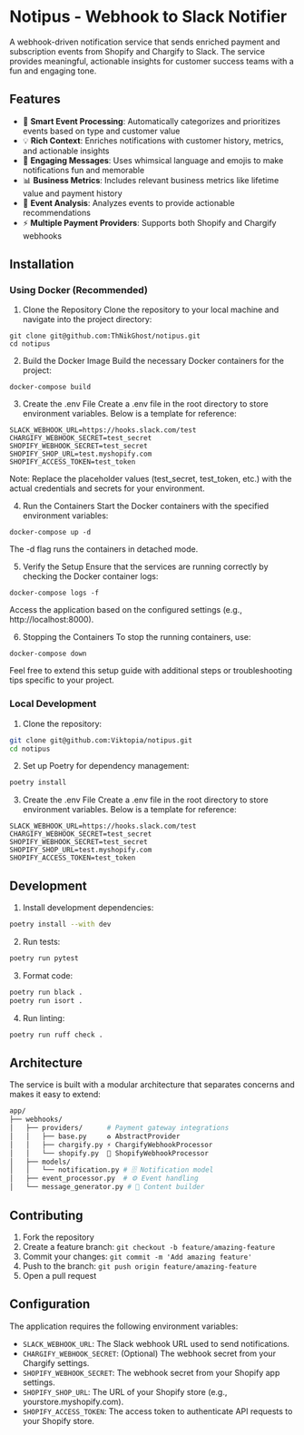 # Notipus - Webhook to Slack Notifier

A webhook-driven notification service that sends enriched payment and subscription events from Shopify and Chargify to Slack. The service provides meaningful, actionable insights for customer success teams with a fun and engaging tone.

## Features

- 🎯 **Smart Event Processing**: Automatically categorizes and prioritizes events based on type and customer value
- 💡 **Rich Context**: Enriches notifications with customer history, metrics, and actionable insights
- 🎨 **Engaging Messages**: Uses whimsical language and emojis to make notifications fun and memorable
- 📊 **Business Metrics**: Includes relevant business metrics like lifetime value and payment history
- 🔄 **Event Analysis**: Analyzes events to provide actionable recommendations
- ⚡ **Multiple Payment Providers**: Supports both Shopify and Chargify webhooks

## Installation

### Using Docker (Recommended)

1. Clone the Repository
Clone the repository to your local machine and navigate into the project directory:
```
git clone git@github.com:ThNikGhost/notipus.git
cd notipus
```

2. Build the Docker Image
Build the necessary Docker containers for the project:
```
docker-compose build
```

3. Create the .env File
Create a .env file in the root directory to store environment variables. Below is a template for reference:
```
SLACK_WEBHOOK_URL=https://hooks.slack.com/test
CHARGIFY_WEBHOOK_SECRET=test_secret
SHOPIFY_WEBHOOK_SECRET=test_secret
SHOPIFY_SHOP_URL=test.myshopify.com
SHOPIFY_ACCESS_TOKEN=test_token
```
Note: Replace the placeholder values (test_secret, test_token, etc.) with the actual credentials and secrets for your environment.

4. Run the Containers
Start the Docker containers with the specified environment variables:
```
docker-compose up -d
```
The -d flag runs the containers in detached mode.

5. Verify the Setup
Ensure that the services are running correctly by checking the Docker container logs:
```
docker-compose logs -f
```
Access the application based on the configured settings (e.g., http://localhost:8000).

6. Stopping the Containers
To stop the running containers, use:
```
docker-compose down
```
Feel free to extend this setup guide with additional steps or troubleshooting tips specific to your project.

### Local Development

1. Clone the repository:
```bash
git clone git@github.com:Viktopia/notipus.git
cd notipus
```

2. Set up Poetry for dependency management:
```bash
poetry install
```

3. Create the .env File
Create a .env file in the root directory to store environment variables. Below is a template for reference:
```
SLACK_WEBHOOK_URL=https://hooks.slack.com/test
CHARGIFY_WEBHOOK_SECRET=test_secret
SHOPIFY_WEBHOOK_SECRET=test_secret
SHOPIFY_SHOP_URL=test.myshopify.com
SHOPIFY_ACCESS_TOKEN=test_token
```

## Development

1. Install development dependencies:
```bash
poetry install --with dev
```

2. Run tests:
```bash
poetry run pytest
```

3. Format code:
```bash
poetry run black .
poetry run isort .
```

4. Run linting:
```bash
poetry run ruff check .
```
## Architecture
The service is built with a modular architecture that separates concerns and makes it easy to extend:

```bash
app/
├── webhooks/
│   ├── providers/      # Payment gateway integrations
│   │   ├── base.py     ♻️ AbstractProvider
│   │   ├── chargify.py ⚡ ChargifyWebhookProcessor
│   │   └── shopify.py  🛒 ShopifyWebhookProcessor
│   ├── models/
│   │   └── notification.py # 🗄️ Notification model
│   ├── event_processor.py  # ⚙️ Event handling
│   └── message_generator.py # 📨 Content builder
```

## Contributing

1. Fork the repository
2. Create a feature branch: `git checkout -b feature/amazing-feature`
3. Commit your changes: `git commit -m 'Add amazing feature'`
4. Push to the branch: `git push origin feature/amazing-feature`
5. Open a pull request

## Configuration

The application requires the following environment variables:

- `SLACK_WEBHOOK_URL`: The Slack webhook URL used to send notifications.
- `CHARGIFY_WEBHOOK_SECRET`: (Optional) The webhook secret from your Chargify settings.
- `SHOPIFY_WEBHOOK_SECRET`: The webhook secret from your Shopify app settings.
- `SHOPIFY_SHOP_URL`: The URL of your Shopify store (e.g., yourstore.myshopify.com).
- `SHOPIFY_ACCESS_TOKEN`: The access token to authenticate API requests to your Shopify store.
